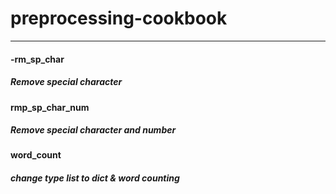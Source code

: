 # preprocessing-cookbook

---


#### -rm_sp_char
##### Remove special character


#### rmp_sp_char_num
##### Remove special character and number


#### word_count
##### change type list to dict & word counting
